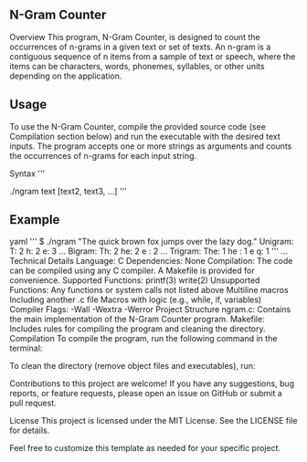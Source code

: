 ## N-Gram Counter
Overview
This program, N-Gram Counter, is designed to count the occurrences of n-grams in a given text or set of texts. An n-gram is a contiguous sequence of n items from a sample of text or speech, where the items can be characters, words, phonemes, syllables, or other units depending on the application.

## Usage
To use the N-Gram Counter, compile the provided source code (see Compilation section below) and run the executable with the desired text inputs. The program accepts one or more strings as arguments and counts the occurrences of n-grams for each input string.

Syntax
''' 

./ngram text [text2, text3, ...]
'''
## Example
yaml
'''
$ ./ngram "The quick brown fox jumps over the lazy dog."
Unigram:
T: 2
h: 2
e: 3
...
Bigram:
Th: 2
he: 2
e : 2
...
Trigram:
The: 1
he : 1
e q: 1
'''
...
Technical Details
Language: C
Dependencies: None
Compilation: The code can be compiled using any C compiler. A Makefile is provided for convenience.
Supported Functions:
printf(3)
write(2)
Unsupported Functions:
Any functions or system calls not listed above
Multiline macros
Including another .c file
Macros with logic (e.g., while, if, variables)
Compiler Flags: -Wall -Wextra -Werror
Project Structure
ngram.c: Contains the main implementation of the N-Gram Counter program.
Makefile: Includes rules for compiling the program and cleaning the directory.
Compilation
To compile the program, run the following command in the terminal:

To clean the directory (remove object files and executables), run:

Contributions to this project are welcome! If you have any suggestions, bug reports, or feature requests, please open an issue on GitHub or submit a pull request.

License
This project is licensed under the MIT License. See the LICENSE file for details.

Feel free to customize this template as needed for your specific project.